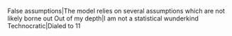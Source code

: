 False assumptions|The model relies on several assumptions which are not likely borne out
Out of my depth|I am not a statistical wunderkind
Technocratic|Dialed to 11
